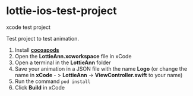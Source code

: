 # lottie-ios-test-project
xcode test project

Test project to test animation.

 1. Install **[cocoapods](https://cocoapods.org/)**
 2. Open the **LottieAnn.xcworkspace** file in xCode
 3. Open a terminal in the **LottieAnn** folder
 4. Save your animation in a JSON file with the name **Logo**
  (or change the name in **xCode** - > **LottieAnn** -> **ViewController.swift** to your name)
 6. Run the command `pod install`
 7. Click **Build** in xCode
